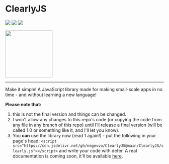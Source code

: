# ClearlyJS
[![](https://img.shields.io/github/v/release/negevvo/ClearlyJS?color=yellow&include_prereleases)](https://github.com/negevvo/ClearlyJS/releases/)
[![](https://img.shields.io/badge/License-MIT-1abc9c.svg)](LISENCE)
[![](https://img.shields.io/website?down_color=red&down_message=down&label=jsDelivr&up_color=orange&up_message=up&url=https%3A%2F%2Fcdn.jsdelivr.net%2Fgh%2Fnegevvo%2FClearlyJS%40main%2FClearlyJS%2Fclearly.js)](https://cdn.jsdelivr.net/gh/negevvo/ClearlyJS@main/ClearlyJS/clearly.js)


<img src="https://negevvo.github.io/ClearlyJS/icon.png" height="150px"/>

---
Make it simple! A JavaScript library made for making small-scale apps in no time - and without learning a new language!

**Please note that:**
1. this is not the final version and things can be changed.
2. I won't allow any changes to this repo's code (or copying the code from any file in any branch of this repo) until I'll release a final version (will be called 1.0 or something like it, and I'll let you know).
3. You **can** use the library now (read 1 again!) - put the following in your page's head: `<script src="https://cdn.jsdelivr.net/gh/negevvo/ClearlyJS@main/ClearlyJS/clearly.js"></script>` and write your code with defer. A real documentation is coming soon, it'll be available [here](https://negevvo.github.io/ClearlyJS/).
